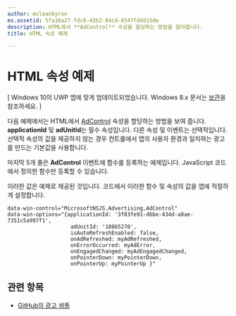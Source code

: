 ```yaml
---
author: mcleanbyron
ms.assetid: 5fa16a27-fdc0-43b2-84cd-8547fd4915de
description: HTML에서 **AdControl** 속성을 할당하는 방법을 알아봅니다.
title: HTML 속성 예제

---
```


# HTML 속성 예제


\[ Windows 10의 UWP 앱에 맞게 업데이트되었습니다. Windows 8.x 문서는 [보관](http://go.microsoft.com/fwlink/p/?linkid=619132)을 참조하세요. \]

다음 예제에서는 HTML에서 [AdControl](https://msdn.microsoft.com/library/windows/apps/microsoft.advertising.winrt.ui.adcontrol.aspx) 속성을 할당하는 방법을 보여 줍니다. **applicationId** 및 **adUnitId**는 필수 속성입니다. 다른 속성 및 이벤트는 선택적입니다. 선택적 속성의 값을 제공하지 않는 경우 컨트롤에서 앱의 사용자 환경과 일치하는 광고를 만드는 기본값을 사용합니다.

마지막 5개 줄은 **AdControl** 이벤트에 함수를 등록하는 예제입니다. JavaScript 코드에서 정의한 함수만 등록할 수 있습니다.

이러한 값은 예제로 제공된 것입니다. 코드에서 이러한 함수 및 속성의 값을 앱에 적절하게 설정합니다.

``` syntax
data-win-control="MicrosoftNSJS.Advertising.AdControl"
data-win-options="{applicationId: '3f83fe91-d6be-434d-a0ae-7351c5a997f1',
                    adUnitId: '10865270',
                    isAutoRefreshEnabled: false,
                    onAdRefreshed: myAdRefreshed,
                    onErrorOccurred: myAdError,
                    onEngagedChanged: myAdEngagedChanged,
                    onPointerDown: myPointerDown,
                    onPointerUp: myPointerUp }"
```

## 관련 항목

* [GitHub의 광고 샘플](http://aka.ms/githubads)

 


<!--HONumber=May16_HO2-->


